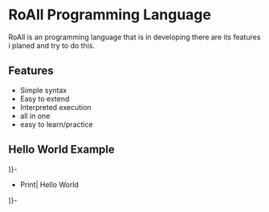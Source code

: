 # RoAll Programming Language

RoAll is an programming language that is in developing there are its features i planed and try to do this.

## Features
- Simple syntax
- Easy to extend
- Interpreted execution
- all in one
- easy to learn/practice 

## Hello World Example 

)}-

- Print| Hello World

)}-
